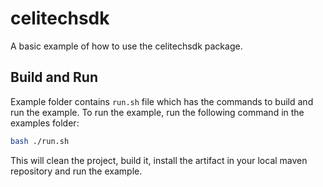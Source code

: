 # celitechsdk

A basic example of how to use the celitechsdk package.

## Build and Run

Example folder contains `run.sh` file which has the commands to build and run the example.
To run the example, run the following command in the examples folder:

```sh
bash ./run.sh
```

This will clean the project, build it, install the artifact in your local maven repository and run the example.
